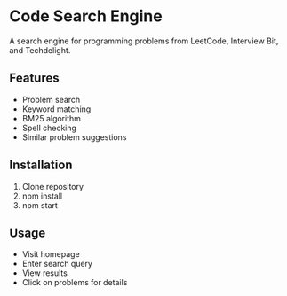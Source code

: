 # Code Search Engine

A search engine for programming problems from LeetCode, Interview Bit, and Techdelight.

## Features
- Problem search
- Keyword matching
- BM25 algorithm
- Spell checking
- Similar problem suggestions

## Installation
1. Clone repository
2. npm install
3. npm start

## Usage
- Visit homepage
- Enter search query
- View results
- Click on problems for details
